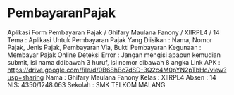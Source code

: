 # PembayaranPajak
Aplikasi Form Pembayaran Pajak / Ghifary Maulana Fanony / XIIRPL4 / 14
Tema : Aplikasi Untuk Pembayaran Pajak
Yang Diisikan : Nama, Nomor Pajak, Jenis Pajak, Pembayaran Via, Bukti Pembayaran
Kegunaan : Membayar Pajak Online
Deteksi Error : Jangan mengisi apapun kemudian submit, isi nama ddibawah 3 huruf, isi nomor dibawah 8 angka
Link APK : https://drive.google.com/file/d/0B68hBc7dSD-3Q2c4M0pYN2pTbHc/view?usp=sharing
Nama : Ghifary Maulana Fanony
Kelas : XIIRPL4
Absen : 14
NIS: 4350/1248.063
Sekolah : SMK TELKOM MALANG
